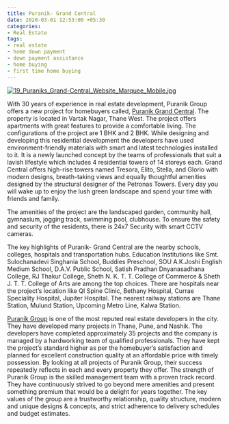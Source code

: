 ```yaml
---
title: Puranik- Grand Central
date: 2020-03-01 12:53:00 +05:30
categories:
- Real Estate
tags:
- real estate
- home down payment
- down payment assistance
- home buying
- first time home buying
---
```


[![19_Puraniks_Grand-Central_Website_Marquee_Mobile.jpg](/uploads/19_Puraniks_Grand-Central_Website_Marquee_Mobile.jpg)](https://homecapital.in/project/35/grand-central)

With 30 years of experience in real estate development, Puranik Group offers a new project for homebuyers called, [Puranik Grand Central](https://homecapital.in/project/35/grand-central). The property is located in Vartak Nagar, Thane West. The project offers apartments with great features to provide a comfortable living. The configurations of the project are 1 BHK and 2 BHK. While designing and developing this residential development the developers have used environment-friendly materials with smart and latest technologies installed to it. It is a newly launched concept by the teams of professionals that suit a lavish lifestyle which includes 4 residential towers of 14 storeys each. Grand Central offers high-rise towers named Tresora, Elito, Stella, and Glorio with modern designs, breath-taking views and equally thoughtful amenities designed by the structural designer of the Petronas Towers. Every day you will wake up to enjoy the lush green landscape and spend your time with friends and family.

The amenities of the project are the landscaped garden, community hall, gymnasium, jogging track, swimming pool, clubhouse. To ensure the safety and security of the residents, there is 24x7 Security with smart CCTV cameras.

The key highlights of Puranik- Grand Central are the nearby schools, colleges, hospitals and transportation hubs. Education Institutions like Smt. Sulochanadevi Singhania School, Buddies Preschool, SOU A.K.Joshi English Medium School, D.A.V. Public School, Satish Pradhan Dnyanasadhana College, RJ Thakur College, Sheth N. K. T. T. College of Commerce & Sheth J. T. T. College of Arts are among the top choices. There are hospitals near the project’s location like QI Spine Clinic, Bethany Hospital, Currae Speciality Hospital, Jupiter Hospital. The nearest railway stations are Thane Station, Mulund Station, Upcoming Metro Line, Kalwa Station.

[Puranik Group](https://homecapital.in/offering/developers/puraniks-builders) is one of the most reputed real estate developers in the city. They have developed many projects in Thane, Pune, and Nashik. The developers have completed approximately 35 projects and the company is managed by a hardworking team of qualified professionals. They have kept the project’s standard higher as per the homebuyer’s satisfaction and planned for excellent construction quality at an affordable price with timely possession. By looking at all projects of Puranik Group, their success repeatedly reflects in each and every property they offer. The strength of Puranik Group is the skilled management team with a proven track record. They have continuously strived to go beyond mere amenities and present something premium that would be a delight for years together. The key values of the group are a trustworthy relationship, quality structure, modern and unique designs & concepts, and strict adherence to delivery schedules and budget estimates.